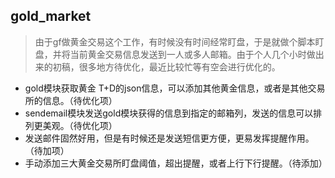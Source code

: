 ## gold_market
> 由于gf做黄金交易这个工作，有时候没有时间经常盯盘，于是就做个脚本盯盘，并将当前黄金交易信息发送到一人或多人邮箱。由于个人几个小时做出来的初稿，很多地方待优化，最近比较忙等有空会进行优化的。

- gold模块获取黄金 T+D的json信息，可以添加其他黄金信息，或者是其他交易所的信息。（待优化项）
- sendemail模块发送gold模块获得的信息到指定的邮箱列，发送的信息可以排列更美观。（待优化项）
- 发送邮件固然好用，但是有时候还是发送短信更方便，更易发挥提醒作用。（待加项）
- 手动添加三大黄金交易所盯盘阈值，超出提醒，或者上行下行提醒。（待添加）

